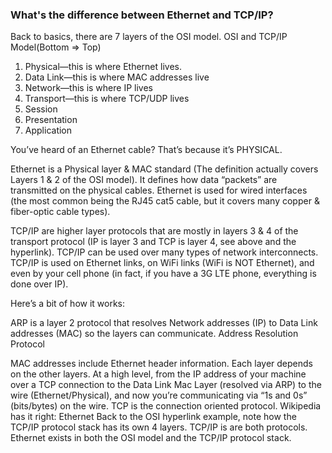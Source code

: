 ### What's the difference between Ethernet and TCP/IP?

Back to basics, there are 7 layers of the OSI model. 
OSI and TCP/IP Model(Bottom => Top)

1. Physical—this is where Ethernet lives.  
2. Data Link—this is where MAC addresses live
3. Network—this is where IP lives
4. Transport—this is where TCP/UDP lives
5. Session
6. Presentation
7. Application
 
You’ve heard of an Ethernet cable?  That’s because it’s PHYSICAL.

Ethernet is a Physical layer & MAC standard (The definition actually covers Layers 1 & 2 of the OSI model).  It defines how data “packets” are transmitted on the physical cables.  Ethernet is used for wired interfaces (the most common being the RJ45 cat5 cable, but it covers many copper & fiber-optic cable types).

TCP/IP are higher layer protocols that are mostly in layers 3 & 4 of the transport protocol (IP is layer 3 and TCP is layer 4, see above and the hyperlink).  TCP/IP can be used over many types of network interconnects.  TCP/IP is used on Ethernet links, on WiFi links (WiFi is NOT Ethernet), and even by your cell phone (in fact, if you have a 3G LTE phone, everything is done over IP).

Here’s a bit of how it works:

ARP is a layer 2 protocol that resolves Network addresses (IP) to Data Link addresses (MAC) so the layers can communicate.  Address Resolution Protocol

MAC addresses include Ethernet header information.  Each layer depends on the other layers.  At a high level, from the IP address of your machine over a TCP connection to the Data Link Mac Layer (resolved via ARP) to the wire (Ethernet/Physical), and now you’re communicating via “1s and 0s” (bits/bytes) on the wire.
TCP is the connection oriented protocol.  Wikipedia has it right:  Ethernet
Back to the OSI hyperlink example, note how the TCP/IP protocol stack has its own 4 layers. TCP/IP is are both protocols.  Ethernet exists in both the OSI model and the TCP/IP protocol stack.  
